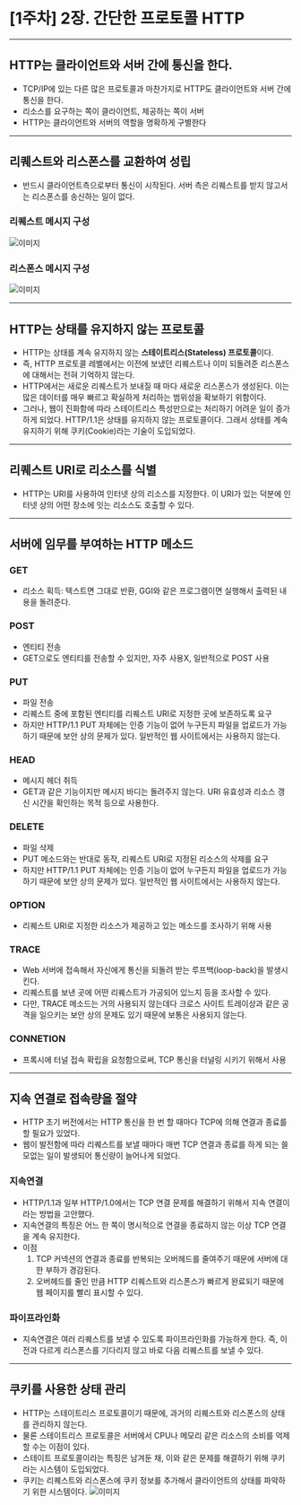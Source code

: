 # [1주차] 2장. 간단한 프로토콜 HTTP

---

## HTTP는 클라이언트와 서버 간에 통신을 한다.

- TCP/IP에 있는 다른 많은 프로토콜과 마찬가지로 HTTP도 클라이언트와 서버 간에 통신을 한다.
- 리소스를 요구하는 쪽이 클라이언트, 제공하는 쪽이 서버
- HTTP는 클라이언트와 서버의 역할을 명확하게 구별한다

---

## 리퀘스트와 리스폰스를 교환하여 성립

- 반드시 클라이언트측으로부터 통신이 시작된다. 서버 측은 리퀘스트를 받지 않고서는 리스폰스를 송신하는 일이 없다.

### 리퀘스트 메시지 구성

![이미지](https://img1.daumcdn.net/thumb/R1280x0/?scode=mtistory2&fname=https%3A%2F%2Fblog.kakaocdn.net%2Fdn%2FbOJWl0%2Fbtr0mekCpHV%2F6kJqAEgdHiH2ok7tORslgk%2Fimg.jpg)

### 리스폰스 메시지 구성

![이미지](https://img1.daumcdn.net/thumb/R1280x0/?scode=mtistory2&fname=https%3A%2F%2Fblog.kakaocdn.net%2Fdn%2FuHVfr%2Fbtr0qsBDa3J%2FZJHKLiNNtlTlNbQm7O3KF1%2Fimg.jpg)

---

## HTTP는 상태를 유지하지 않는 프로토콜

- HTTP는 상태를 계속 유지하지 않는 **스테이트리스(Stateless) 프로토콜**이다.
- 즉, HTTP 프로토콜 레벨에서는 이전에 보냈던 리퀘스트나 이미 되돌려준 리스폰스에 대해서는 전혀 기억하지 않는다.
- HTTP에서는 새로운 리퀘스트가 보내질 때 마다 새로운 리스폰스가 생성된다. 이는 많은 데이터를 매우 빠르고 확실하게 처리하는 범위성을 확보하기 위함이다.
- 그러나, 웹이 진화함에 따라 스테이트리스 특성만으로는 처리하기 어려운 일이 증가하게 되었다.
  HTTP/1.1은 상태를 유지하지 않는 프로토콜이다. 그래서 상태를 계속 유지하기 위해 쿠키(Cookie)라는 기술이 도입되었다.

---

## 리퀘스트 URI로 리소스를 식별

- HTTP는 URI를 사용하여 인터넷 상의 리소스를 지정한다. 이 URI가 있는 덕분에 인터넷 상의 어떤 장소에 잇는 리소스도 호출할 수 있다.

---

## 서버에 임무를 부여하는 HTTP 메소드

### GET

- 리소스 획득: 텍스트면 그대로 반환, GGI와 같은 프로그램이면 실행해서 출력된 내용을 돌려준다.

### POST

- 엔티티 전송
- GET으로도 엔티티를 전송할 수 있지만, 자주 사용X, 일반적으로 POST 사용

### PUT

- 파일 전송
- 리퀘스트 중에 포함된 엔티티를 리퀘스트 URI로 지정한 곳에 보존하도록 요구
- 하지만 HTTP/1.1 PUT 자체에는 인증 기능이 없어 누구든지 파일을 업로드가 가능하기 때문에 보안 상의 문제가 있다. 일반적인 웹 사이트에서는 사용하지 않는다.

### HEAD

- 메시지 헤더 취득
- GET과 같은 기능이지만 메시지 바디는 돌려주지 않는다.
  URI 유효성과 리소스 갱신 시간을 확인하는 목적 등으로 사용한다.

### DELETE

- 파일 삭제
- PUT 메소드와는 반대로 동작, 리퀘스트 URI로 지정된 리소스의 삭제를 요구
- 하지만 HTTP/1.1 PUT 자체에는 인증 기능이 없어 누구든지 파일을 업로드가 가능하기 때문에 보안 상의 문제가 있다. 일반적인 웹 사이트에서는 사용하지 않는다.

### OPTION

- 리퀘스트 URI로 지정한 리소스가 제공하고 있는 메소드를 조사하기 위해 사용

### TRACE

- Web 서버에 접속해서 자신에게 통신을 되돌려 받는 루프백(loop-back)을 발생시킨다.
- 리퀘스트를 보낸 곳에 어떤 리퀘스트가 가공되어 있느지 등을 조사할 수 있다.
- 다만, TRACE 메소드는 거의 사용되지 않는데다 크로스 사이트 트레이상과 같은 공격을 일으키는 보안 상의 문제도 있기 때문에 보통은 사용되지 않는다.

### CONNETION

- 프록시에 터널 접속 확립을 요청함으로써, TCP 통신을 터널링 시키기 위해서 사용

---

## 지속 연결로 접속량을 절약

- HTTP 초기 버전에서는 HTTP 통신을 한 번 할 때마다 TCP에 의해 연결과 종료를 할 필요가 있었다.
- 웹이 발전함에 따라 리퀘스트를 보낼 때마다 매번 TCP 연결과 종료를 하게 되는 쓸모없는 일이 발생되어 통신량이 늘어나게 되었다.

### 지속연결

- HTTP/1.1과 일부 HTTP/1.0에서는 TCP 연결 문제를 해결하기 위해서 지속 연결이라는 방법을 고안했다.
- 지속연결의 특징은 어느 한 쪽이 명시적으로 연결을 종료하지 않는 이상 TCP 연결을 계속 유지한다.
- 이점
  1. TCP 커넥션의 연결과 종료를 반복되는 오버헤드를 줄여주기 때문에 서버에 대한 부하가 경감된다.
  2. 오버헤드를 줄인 만큼 HTTP 리퀘스트와 리스폰스가 빠르게 완료되기 때문에 웹 페이지를 빨리 표시할 수 있다.

### 파이프라인화

- 지속연결은 여러 리퀘스트를 보낼 수 있도록 파이프라인화를 가능하게 한다. 즉, 이전과 다르게 리스폰스를 기다리지 않고 바로 다음 리퀘스트를 보낼 수 있다.

---

## 쿠키를 사용한 상태 관리

- HTTP는 스테이트리스 프로토콜이기 때문에, 과거의 리퀘스트와 리스폰스의 상태를 관리하지 않는다.
- 물론 스테이트리스 프로토콜은 서버에서 CPU나 메모리 같은 리소스의 소비를 억제할 수는 이점이 있다.
- 스테이트 프로토콜이라는 특징은 남겨둔 채, 이와 같은 문제를 해결하기 위해 쿠키라는 시스템이 도입되었다.
- 쿠키는 리퀘스트와 리스폰스에 쿠키 정보를 추가해서 클라이언트의 상태를 파악하기 위한 시스템이다.
  ![이미지](https://img1.daumcdn.net/thumb/R1280x0/?scode=mtistory2&fname=https%3A%2F%2Fblog.kakaocdn.net%2Fdn%2FFIMQg%2Fbtr0oPD9EVg%2FVKx6kNJHkOKrjluJX5971k%2Fimg.jpg)
